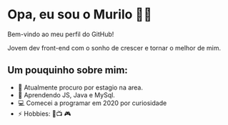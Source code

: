 # Opa, eu sou o Murilo 👋🏾

Bem-vindo ao meu perfil do GitHub!

Jovem dev front-end com o sonho de crescer e tornar o melhor de mim.

## Um pouquinho sobre mim:

- 🔭 Atualmente procuro por estagio na area.
- 🌱 Aprendendo JS, Java e MySql.
- 💻 Comecei a programar em 2020 por curiosidade
- ⚡ Hobbies: 🎸📺 🎮
